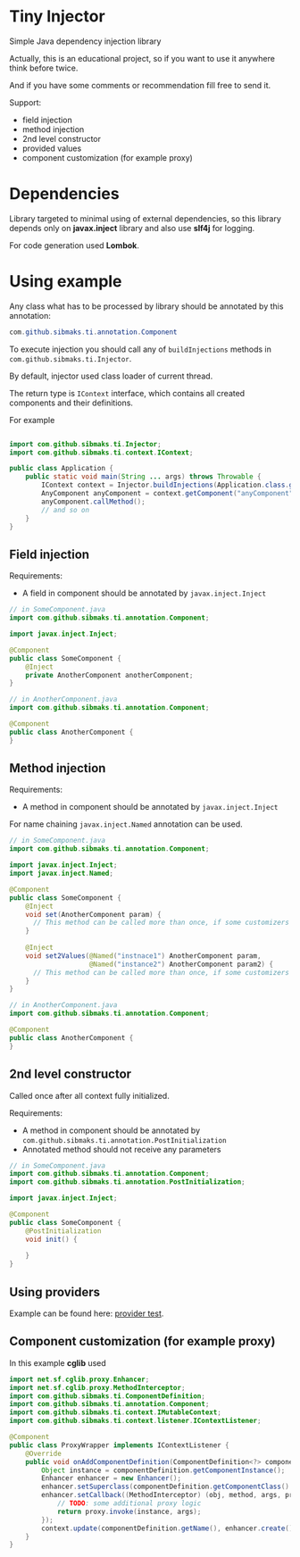 # Tiny Injector

Simple Java dependency injection library

Actually, this is an educational project, so if you want to use it anywhere think before twice.

And if you have some comments or recommendation fill free to send it.

Support:
- field injection
- method injection
- 2nd level constructor
- provided values
- component customization (for example proxy)

# Dependencies

Library targeted to minimal using of external dependencies, so this library depends only on **javax.inject** library and also use **slf4j** for logging.

For code generation used **Lombok**.

# Using example

Any class what has to be processed by library should be annotated by this annotation:
```java
com.github.sibmaks.ti.annotation.Component
```

To execute injection you should call any of `buildInjections` methods in `com.github.sibmaks.ti.Injector`. 

By default, injector used class loader of current thread.

The return type is `IContext` interface, which contains all created components and their definitions.

For example
```java

import com.github.sibmaks.ti.Injector;
import com.github.sibmaks.ti.context.IContext;

public class Application {
    public static void main(String ... args) throws Throwable {
        IContext context = Injector.buildInjections(Application.class.getPackage().getName());
        AnyComponent anyComponent = context.getComponent("anyComponent");
        anyComponent.callMethod();
        // and so on
    }
}
```

## Field injection
Requirements:
- A field in component should be annotated by `javax.inject.Inject`

```java
// in SomeComponent.java
import com.github.sibmaks.ti.annotation.Component;

import javax.inject.Inject;

@Component
public class SomeComponent {
    @Inject
    private AnotherComponent anotherComponent;
}
```
```java
// in AnotherComponent.java
import com.github.sibmaks.ti.annotation.Component;

@Component
public class AnotherComponent {
}
```

## Method injection
Requirements:
- A method in component should be annotated by `javax.inject.Inject`

For name chaining `javax.inject.Named` annotation can be used.

```java
// in SomeComponent.java
import com.github.sibmaks.ti.annotation.Component;

import javax.inject.Inject;
import javax.inject.Named;

@Component
public class SomeComponent {
    @Inject
    void set(AnotherComponent param) {
      // This method can be called more than once, if some customizers decide to change injected value
    }
    
    @Inject
    void set2Values(@Named("instnace1") AnotherComponent param,
                    @Named("instance2") AnotherComponent param2) {
      // This method can be called more than once, if some customizers decide to change injected value
    }
}
```
```java
// in AnotherComponent.java
import com.github.sibmaks.ti.annotation.Component;

@Component
public class AnotherComponent {
}
```

## 2nd level constructor

Called once after all context fully initialized.

Requirements:
- A method in component should be annotated by `com.github.sibmaks.ti.annotation.PostInitialization`
- Annotated method should not receive any parameters

```java
// in SomeComponent.java
import com.github.sibmaks.ti.annotation.Component;
import com.github.sibmaks.ti.annotation.PostInitialization;

import javax.inject.Inject;

@Component
public class SomeComponent {
    @PostInitialization
    void init() {
    
    }
}
```

## Using providers

Example can be found here: [provider test](https://github.com/sibmaks/tiny-injector/tree/main/src/test/java/xyz/tiny/injector/provide_component).

## Component customization (for example proxy)

In this example **cglib** used

```java
import net.sf.cglib.proxy.Enhancer;
import net.sf.cglib.proxy.MethodInterceptor;
import com.github.sibmaks.ti.ComponentDefinition;
import com.github.sibmaks.ti.annotation.Component;
import com.github.sibmaks.ti.context.IMutableContext;
import com.github.sibmaks.ti.context.listener.IContextListener;

@Component
public class ProxyWrapper implements IContextListener {
    @Override
    public void onAddComponentDefinition(ComponentDefinition<?> componentDefinition, IMutableContext context) throws Exception {
        Object instance = componentDefinition.getComponentInstance();
        Enhancer enhancer = new Enhancer();
        enhancer.setSuperclass(componentDefinition.getComponentClass().get());
        enhancer.setCallback((MethodInterceptor) (obj, method, args, proxy) -> {
            // TODO: some additional proxy logic
            return proxy.invoke(instance, args);
        });
        context.update(componentDefinition.getName(), enhancer.create());
    }
}
```
